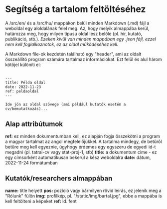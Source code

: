 # Segítség a tartalom feltöltéséhez

A /src/en/ és a /src/hu/ mappákon belül minden Markdown (.md) fájl a weboldal egy aloldalának felel meg. Az, hogy melyik almappába kerül, határozza meg, hogy milyen típusú oldal lesz belőle (pl. hír, kutató, publikáció, stb.).
*Ezeken kívül van minden mappában egy .json fájl, ezzel nem kell foglalkoznotok, ez az oldal működéséhez kell.*

A Markdown file-ok kezdetén található egy "header", ami az oldalt összeállító program számára tartalmaz információkat. Ezt felül és alul három kötőjel különíti el:

```

---
title: Példa oldal
date: 2022-11-23
ref: peldaoldal
---

Ide jön az oldal szövege (ami például kutatók esetén a cv/bemutatkozás)...

```

## Alap attribútumok

**ref:** ez minden dokumentumban kell, ez alapján fogja összekötni a program a magyar tartalmat az angol megfelelőjükkel. A tartalma mindegy, de betűről betűre meg kell egyeznie, úgyhogy érdemes egy egyszeru de egyedi id-t megadni (pl. tatrai-cv vagy stat-proj-1, stb)
**title:** a dokumentum címe - ez egy címsorként automatikusan bekerül a kész weboldalra
**date:** dátum, 2022-11-24 formátumban

## Kutatók/researchers almappában

**name:** title helyett
**pos:** pozíció vagy bármilyen rövid leírás, ez jelenik meg a "Rólunk" fülön
**img:** profilkép, pl. "/static/img/bartal.jpg", ebbe a mappába is kell feltölteni a képeket
**ref:** ld. fent